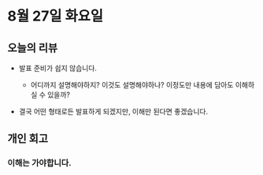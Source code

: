 # 8월 27일 화요일

## 오늘의 리뷰

- 발표 준비가 쉽지 않습니다.

    - 어디까지 설명해야하지? 이것도 설명해야하나? 이정도만 내용에 담아도 이해하실 수 있을까? 

- 결국 어떤 형태로든 발표하게 되겠지만, 이해만 된다면 좋겠습니다.

## 개인 회고

### 이해는 가야합니다.